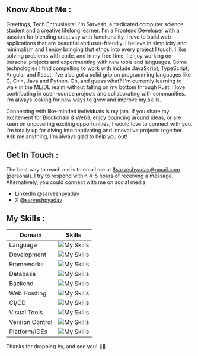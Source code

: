 ## Know About Me :

Greetings, Tech Enthusiasts! I'm Sarvesh, a dedicated computer science student and a creative lifelong learner. I'm a Frontend Developer with a passion for blending creativity with functionality. I love to build web applications that are beautiful and user-friendly. I believe in simplicity and minimalism and I enjoy bringing that ethos into every project I touch. I like solving problems with code, and in my free time, I enjoy working on personal projects and experimenting with new tools and languages. Some technologies I find compelling to work with include JavaScript, TypeScript, Angular and React. I've also got a solid grip on programming languages like C, C++, Java and Python. Oh, and guess what? I'm currently learning to walk in the ML/DL realm without falling on my bottom through Rust. I love contributing in open-source projects and collaborating with communities. I'm always looking for new ways to grow and improve my skills.

Connecting with like-minded individuals is my jam. If you share my excitement for Blockchain & Web3, enjoy bouncing around ideas, or are keen on uncovering exciting opportunities, I would love to connect with you. I'm totally up for diving into captivating and innovative projects together. Ask me anything, I'm always glad to help you out!

## Get In Touch :

The best way to reach me is to email me at [8sarveshyadav@gmail.com](mailto:8sarveshyadav@gmail.com) (personal). I try to respond within 4-5 hours of receiving a message. Alternatively, you could connect with me on social media:
- LinkedIn [@sarveshpyadav](https://www.linkedin.com/in/sarveshpyadav)
- X [@sarveshpyadav](https://x.com/sarveshpyadav)

## My Skills :

| Domain | Skills |
| ----------- | ----------- |
| Language | ![My Skills](https://skillicons.dev/icons?i=c,cs,cpp,java,python,r&perline=3) |
| Development | ![My Skills](https://skillicons.dev/icons?i=js,ts,html,css,markdown&perline=3) |
| Frameworks | ![My Skills](https://skillicons.dev/icons?i=angular,react,tailwind,bootstrap&perline=3) |
| Database | ![My Skills](https://skillicons.dev/icons?i=mysql,mongodb) |
| Backend | ![My Skills](https://skillicons.dev/icons?i=nodejs) |
| Web Hoisting | ![My Skills](https://skillicons.dev/icons?i=vercel,netlify,replit) |
| CI/CD | ![My Skills](https://skillicons.dev/icons?i=githubactions) |
| Visual Tools | ![My Skills](https://skillicons.dev/icons?i=blender,vite) |
| Version Control | ![My Skills](https://skillicons.dev/icons?i=git,github) |
| Platform/IDEs | ![My Skills](https://skillicons.dev/icons?i=gcp,androidstudio,eclipse,idea,visualstudio,vscode&perline=3) |

Thanks for dropping by, and see you! 👋🏻
